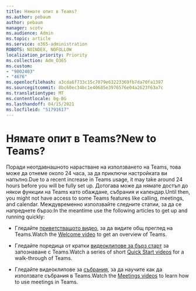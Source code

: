 ```yaml
---
title: Нямате опит в Teams?
ms.author: pebaum
author: pebaum
manager: scotv
ms.audience: Admin
ms.topic: article
ms.service: o365-administration
ROBOTS: NOINDEX, NOFOLLOW
localization_priority: Priority
ms.collection: Adm_O365
ms.custom:
- "9002403"
- "4676"
ms.openlocfilehash: a3cda6f733c15c7079e63223369fb7da70fa1397
ms.sourcegitcommit: 8bc60ec34bc1e40685e3976576e04a2623f63a7c
ms.translationtype: MT
ms.contentlocale: bg-BG
ms.lasthandoff: 04/15/2021
ms.locfileid: "51791617"
---
```

# <a name="new-to-teams"></a><span data-ttu-id="4f422-102">Нямате опит в Teams?</span><span class="sxs-lookup"><span data-stu-id="4f422-102">New to Teams?</span></span>

<span data-ttu-id="4f422-103">Поради неотдавнашното нарастване на използването на Teams, това може да отнеме около 24 часа, за да приключи настройката ви напълно.</span><span class="sxs-lookup"><span data-stu-id="4f422-103">Due to a recent increase in Teams usage, it may take around 24 hours before you will be fully set up.</span></span> <span data-ttu-id="4f422-104">Дотогава може да нямате достъп до някои функции на Teams като обаждане, събрания и календар.</span><span class="sxs-lookup"><span data-stu-id="4f422-104">Until then, you might not have access to some Teams features like calling, meetings, and calendar.</span></span> <span data-ttu-id="4f422-105">Междувременно използвайте следните статии, за да се напреднете бързо:</span><span class="sxs-lookup"><span data-stu-id="4f422-105">In the meantime use the following articles to get up and running quickly:</span></span> 

- <span data-ttu-id="4f422-106">Гледайте [приветстващото видео](https://support.office.com/article/welcome-to-microsoft-teams-b98d533f-118e-4bae-bf44-3df2470c2b12), за да видите общ преглед на Teams.</span><span class="sxs-lookup"><span data-stu-id="4f422-106">Watch the [Welcome video](https://support.office.com/article/welcome-to-microsoft-teams-b98d533f-118e-4bae-bf44-3df2470c2b12) to get an overview of Teams.</span></span>

- <span data-ttu-id="4f422-107">Гледайте поредица от кратки [видеоклипове за бърз старт](https://support.office.com/article/video-what-is-microsoft-teams-422bf3aa-9ae8-46f1-83a2-e65720e1a34d) за запознаване с Teams.</span><span class="sxs-lookup"><span data-stu-id="4f422-107">Watch a series of short [Quick Start videos](https://support.office.com/article/video-what-is-microsoft-teams-422bf3aa-9ae8-46f1-83a2-e65720e1a34d) for a walk-through of Teams.</span></span>

- <span data-ttu-id="4f422-108">Гледайте видеоклипове за [събрания](https://support.office.com/article/join-a-teams-meeting-078e9868-f1aa-4414-8bb9-ee88e9236ee4), за да научите как да използвате събрания в Teams.</span><span class="sxs-lookup"><span data-stu-id="4f422-108">Watch the [Meetings videos](https://support.office.com/article/join-a-teams-meeting-078e9868-f1aa-4414-8bb9-ee88e9236ee4) to learn how to use meetings in Teams.</span></span>
